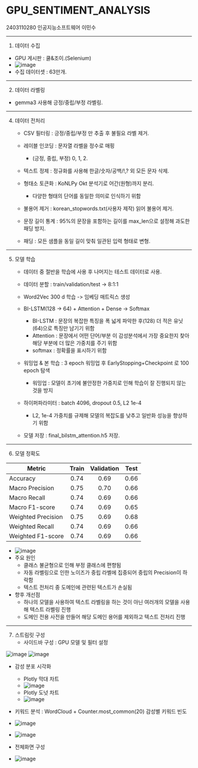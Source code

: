 # GPU_SENTIMENT_ANALYSIS

2403110280 인공지능소프트웨어 이민수

-------------------------------------------------------------------------------------------------

1. 데이터 수집
  - GPU 게시판 : 쿨&조이.(Selenium)
  - ![image](https://github.com/user-attachments/assets/635e4e3f-c52e-4b13-88d9-4c4c27ba0d64)
  - 수집 데이터셋 : 63만개.

-------------------------------------------------------------------------------------------------

2. 데이터 라벨링
  - gemma3 사용해 긍정/중립/부정 라벨링.

-------------------------------------------------------------------------------------------------

4. 데이터 전처리
   - CSV 필터링 : 긍정/중립/부정 만 추출 후 불필요 라벨 제거.

   - 레이블 인코딩 : 문자열 라벨을 정수로 매핑
     - (긍정, 중립, 부정) 0, 1, 2.
   
   - 텍스트 정제 : 정규화를 사용해 한글/숫자/공백/!,? 외 모든 문자 삭제.

   - 형태소 토큰화 : KoNLPy Okt 분석기로 어간(원형)까지 분리.
     - 다양한 형태의 단어를 동일한 의미로 인식하기 위함

   - 불용어 제거 : korean_stopwords.txt(사용자 제작) 읽어 불용어 제거.

   - 문장 길이 통계 : 95%의 문장을 포함하는 길이를 max_len으로 설정해 과도한 패딩 방지.

   - 패딩 : 모든 샘플을 동일 길이 맞춰 일관된 입력 형태로 변형.

-------------------------------------------------------------------------------------------------

5. 모델 학습
   - 데이터 중 절반을 학습에 사용 후 나머지는 테스트 데이터로 사용.
   
   - 데이터 분할 : train/validation/test -> 8:1:1
   
   - Word2Vec 300 d 학습 -> 임베딩 매트릭스 생성
   
   - BI-LSTM(128 -> 64) + Attention + Dense → Softmax
     - BI-LSTM : 문장의 복잡한 특징을 폭 넓게 파악한 후(128) 더 적은 유닛(64)으로 특징만 남기기 위함
     - Attention : 문장에서 어떤 단어/부분 이 감성분석에서 가장 중요한지 찾아 해당 부분에 더 많은 가중치를 주기 위함
     - softmax : 정확률을 표시하기 위함

   - 워밍업 & 본 학습 : 3 epoch 워밍업 후 EarlyStopping+Checkpoint 로 100 epoch 탐색
     - 워밍업 : 모델이 초기에 불안정한 가중치로 인해 학습이 잘 진행되지 않는 것을 방지
   
   - 하이퍼파라미터 : batch 4096, dropout 0.5, L2 1e-4
     - L2, 1e-4 가중치를 규제해 모델의 복잡도를 낮추고 일반화 성능을 향상하기 위함
   
   - 모델 저장 : final_bilstm_attention.h5 저장.

-------------------------------------------------------------------------------------------------

6. 모델 정확도

| Metric                | Train | Validation | Test |
|-----------------------|:-----:|:----------:|:----:|
| Accuracy              | 0.74  | 0.69       | 0.66 |
| Macro Precision       | 0.75  | 0.70       | 0.66 |
| Macro Recall          | 0.74  | 0.69       | 0.66 |
| Macro F1-score        | 0.74  | 0.69       | 0.65 |
| Weighted Precision    | 0.75  | 0.69       | 0.68 |
| Weighted Recall       | 0.74  | 0.69       | 0.66 |
| Weighted F1-score     | 0.74  | 0.69       | 0.66 |



   - ![image](https://github.com/user-attachments/assets/48f08d78-983e-4fee-ad6f-a7a2a8c9df4d)
   - 주요 원인
     - 클래스 불균형으로 인해 부정 클래스에 편향됨
     - 자동 라벨링으로 인한 노이즈가 중립 라벨에 집중되어 중립의 Precision이 하락함
     - 텍스트 전처리 중 도메인에 관련된 텍스트가 손실됨
  - 향후 개선점
    - 하나의 모델을 사용하여 텍스트 라벨링을 하는 것이 아닌 여러개의 모델을 사용해 텍스트 라벨링 진행
    - 도메인 전용 사전을 만들어 해당 도메인 용어를 제외하고 텍스트 전처리 진행

-------------------------------------------------------------------------------------------------

7. 스트림릿 구성
   - 사이드바 구성 : GPU 모델 및 필터 설정
  
![image](https://github.com/user-attachments/assets/29993d59-81e6-4756-81a2-0f1dd24e9fb1)
![image](https://github.com/user-attachments/assets/4d7daf70-88b1-437e-8005-807f84e1385c)


   - 감성 분포 시각화
       - Plotly 막대 차트
       - ![image](https://github.com/user-attachments/assets/25e14ae1-8d3b-47a6-a3ab-00257c65c725)
       - Plotly 도넛 차트
       - ![image](https://github.com/user-attachments/assets/59c8d225-5b6f-4ad2-bb91-a512734e8153)
  - 키워드 분석 : WordCloud + Counter.most_common(20) 감성별 키워드 빈도
  - ![image](https://github.com/user-attachments/assets/b5f14f8e-6a61-4e69-8308-27484d46cc5f)
  - ![image](https://github.com/user-attachments/assets/df2908d7-98e6-4fa6-b7c0-4bff77d72ef3)

  - 전체화면 구성
  - ![image](https://github.com/user-attachments/assets/6c4c17ee-c1a0-46fd-b591-f5868c39c1ce)



